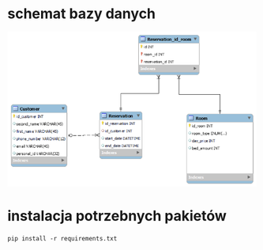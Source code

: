 # schemat bazy danych

![schemat bazy danych](db_schema_hotel.png)

# instalacja potrzebnych pakietów

```pip install -r requirements.txt```